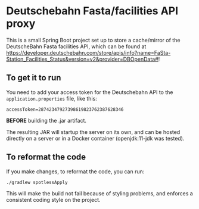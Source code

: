 # Deutschebahn Fasta/facilities API proxy

This is a small Spring Boot project set up to store a cache/mirror of the
DeutscheBahn Fasta facilities API, which can be found at
https://developer.deutschebahn.com/store/apis/info?name=FaSta-Station_Facilities_Status&version=v2&provider=DBOpenData#!

## To get it to run
You need to add your access token for the Deutschebahn API to the `application.properties` file, like this:
```
accessToken=28742347927398619823762387628346
```
**BEFORE** building the .jar artifact.

The resulting JAR will startup the server on its own, and can be hosted directly on a server or in a Docker container (openjdk:11-jdk was tested).

## To reformat the code
If you make changes, to reformat the code, you can run:
```shell script
./gradlew spotlessApply
```
This will make the build not fail because of styling problems, and enforces a consistent coding style on the project.
